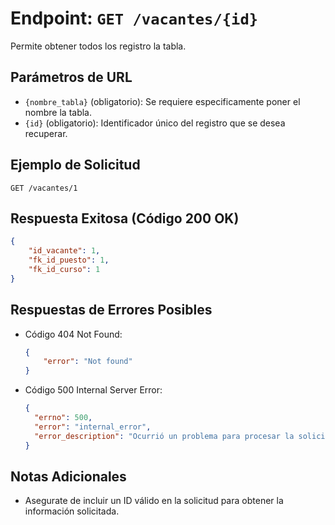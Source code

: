 # Endpoint: `GET /vacantes/{id}`

Permite obtener todos los registro la tabla.


## Parámetros de URL
- `{nombre_tabla}` (obligatorio): Se requiere especificamente poner el nombre la tabla.
- `{id}` (obligatorio): Identificador único del registro que se desea recuperar.


## Ejemplo de Solicitud
```http
GET /vacantes/1
```

## Respuesta Exitosa (Código 200 OK)
```json
{
    "id_vacante": 1,
    "fk_id_puesto": 1,
    "fk_id_curso": 1
}
```

## Respuestas de Errores Posibles
- Código 404 Not Found:

    ```json
    {
        "error": "Not found"
    }
    ```

- Código 500 Internal Server Error:
  ```json
  {
    "errno": 500,
    "error": "internal_error",
    "error_description": "Ocurrió un problema para procesar la solicitud"
  }
  ``` 

## Notas Adicionales

- Asegurate de incluir un ID válido en la solicitud para obtener la información solicitada.
